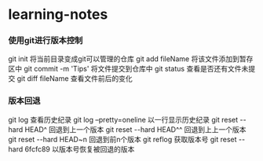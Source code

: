 # learning-notes
### 使用git进行版本控制

git init                     将当前目录变成git可以管理的仓库
git add fileName             将该文件添加到暂存区中
git commit -m 'Tips'         将文件提交到仓库中
git status                   查看是否还有文件未提交
git diff fileName            查看文件前后的变化
### 版本回退
git log                      查看历史纪录
git log –pretty=oneline      以一行显示历史纪录
git reset  --hard HEAD^      回退到上一个版本
git reset  --hard HEAD^^     回退到上上一个版本
git reset  --hard HEAD~n     回退到前n个版本
git reflog                   获取版本号
git reset  --hard 6fcfc89    以版本号恢复被回退的版本
